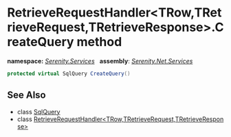 # RetrieveRequestHandler&lt;TRow,TRetrieveRequest,TRetrieveResponse&gt;.CreateQuery method
**namespace:** *[Serenity.Services](../../README.md#serenity.services-namespace)*   **assembly**: *[Serenity.Net.Services](../../README.md)*

```csharp
protected virtual SqlQuery CreateQuery()
```

## See Also

* class [SqlQuery](../Serenity.Net.Data/../../Serenity.Data/SqlQuery.md)
* class [RetrieveRequestHandler&lt;TRow,TRetrieveRequest,TRetrieveResponse&gt;](../RetrieveRequestHandler-3.md)